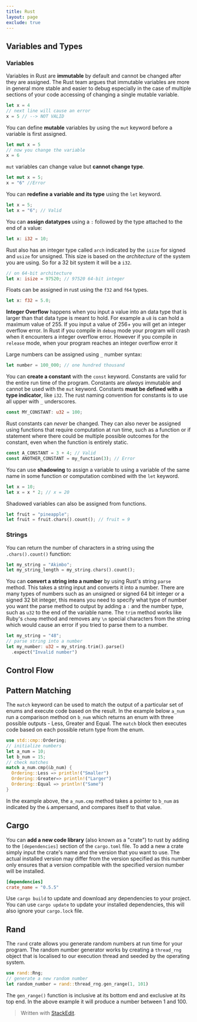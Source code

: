 ```yaml
---
title: Rust
layout: page
exclude: true
---
```

## Variables and Types
### Variables
Variables in Rust are **immutable** by default and cannot be changed after they are assigned. The Rust team argues that immutable variables are more in general more stable and easier to debug especially in the case of multiple sections of your code accessing of changing a single mutable variable.
```rust
let x = 4
// next line will cause an error
x = 5 // --> NOT VALID
```
You can define **mutable** variables by using the `mut` keyword before a variable is first assigned.
```rust
let mut x = 5
// now you change the variable
x = 6
```
`mut` variables can change value but **cannot change type**.
```rust
let mut x = 5;
x = "6" //Error
```
You can **redefine a variable and its type** using the `let` keyword.
```rust
let x = 5;
let x = "6"; // Valid
```
You can **assign datatypes** using a `:` followed by the type attached to the end of a value:
```rust
let x: i32 = 10;
```
Rust also has an integer type called `arch` indicated by the `isize` for signed and `usize` for unsigned. This size is based on the *architecture* of the system you are using. So for a 32 bit system it will be a `i32`.
```rust
// on 64-bit architecture
let x: isize = 97520; // 97520 64-bit integer
```
Floats can be assigned in rust using the `f32` and `f64` types.
```rust
let x: f32 = 5.0;
```
**Integer Overflow** happens when you input a value into an data type that is larger than that data type is meant to hold. For example a `u8` is can hold a maximum value of 255. If you input a value of 256+ you will get an integer overflow error. In Rust if you compile in `debug` mode your program will crash when it encounters a integer overflow error. However if you compile in `release` mode, when your program reaches an integer overflow error it

Large numbers can be assigned using `_` number syntax:
```rust
let number = 100_000; // one hundred thousand
```
You can **create a constant** with the `const` keyword. Constants are valid for the entire run time of the program. Constants are *always* immutable and cannot be used with the `mut` keyword. Constants **must be defined with a type indicator**, like `i32`. The rust naming convention for constants is to use all upper with `_` underscores.
```rust
const MY_CONSTANT: u32 = 100;
```
Rust constants can *never* be changed. They can also never be assigned using functions that require computation at run time, such as a function or if statement where there could be multiple possible outcomes for the constant, even when the function is entirely static.
```rust
const A_CONSTANT = 3 + 4; // Valid
const ANOTHER_CONSTANT = my_function(3); // Error
```
You can use **shadowing** to assign a variable to using a variable of the same name in some function or computation combined with the `let` keyword.
```rust
let x = 10;
let x = x * 2; // x = 20
```
Shadowed variables can also be assigned from functions.
```rust
let fruit = "pineapple";
let fruit = fruit.chars().count(); // fruit = 9
```

### Strings
You can return the number of characters in a string using the `.chars().count()` function:
```rust
let my_string = "Akimbo";
let my_string_length = my_string.chars().count();
```

You can **convert a string into a number** by using Rust's string `parse` method. This takes a string input and converts it into a number. There are many types of numbers such as an unsigned or signed 64 bit integer or a signed 32 bit integer, this means you need to specify what type of number you want the parse method to output by adding a `:` and the number type, such as `u32` to the end of the variable name. The `trim` method works like Ruby's `chomp` method and removes any `\n` special characters from the string which would cause an error if you tried to parse them to a number.
```rust
let my_string = "48";
// parse string into a number
let my_number: u32 = my_string.trim().parse()
  .expect("Invalid number")
```
## Control Flow
## Pattern Matching
The `match` keyword can be used to match the output of a particular set of enums and execute code based on the result. In the example below `a_num` run a comparison method on `b_num` which returns an enum with three possible outputs - Less, Greater and Equal. The `match` block then executes code based on each possible return type from the enum.
```rust
use std::cmp::Ordering;
// initialize numbers
let a_num = 10;
let b_num = 15;
// check matches
match a_num.cmp(&b_num) {
  Ordering::Less => println!("Smaller")
  Ordering::Greater=> println!("Larger")
  Ordering::Equal => println!("Same")
}
```
In the example above, the `a_num.cmp` method takes a pointer to `b_num` as indicated by the `&` ampersand, and compares itself to that value.
## Cargo
You can **add a new code library** (also known as a "crate") to rust by adding to the `[dependencies]` section of the `cargo.toml` file. To add a new a crate simply input the crate's name and the version that you want to use. The actual installed version may differ from the version specified as this number only ensures that a version compatible with the specified version number will be installed.
```toml
[dependencies]
crate_name = "0.5.5"
```
Use `cargo build` to update and download any dependencies to your project. You can use `cargo update` to update your installed dependencies, this will also ignore your `cargo.lock` file.

## Rand
The `rand` crate allows you generate random numbers at run time for your program. The random number generator works by creating a `thread_rng` object that is localised to our execution thread and seeded by the operating system.
```rust
use rand::Rng;
// generate a new random number
let random_number = rand::thread_rng.gen_range(1, 101)
```
The `gen_range()` function is inclusive at its bottom end and exclusive at its top end. In the above example it will produce a number between 1 and 100.
> Written with [StackEdit](https://stackedit.io/).
<!--stackedit_data:
eyJoaXN0b3J5IjpbNDMxMTQ5ODMzLDE2NzM0MzAwMTcsMTQ3NT
c0OTkyOCwtMTYzODIzMjY3NywyMDM4ODQ0ODY5LDYxNzIyMDM0
NywtODU4MDg4MjQzLC0xNjA4ODI1MjYzXX0=
-->